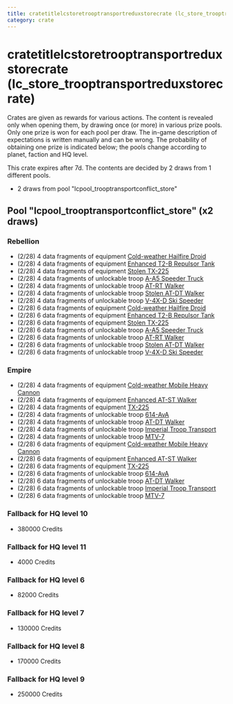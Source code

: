 ```yaml
---
title: cratetitlelcstoretrooptransportreduxstorecrate (lc_store_trooptransportreduxstorecrate)
category: crate
---
```


# cratetitlelcstoretrooptransportreduxstorecrate (lc_store_trooptransportreduxstorecrate)

Crates are given as rewards for various actions. The content is revealed only when opening them, by drawing once (or more) in various prize pools. Only one prize is won for each pool per draw. The in-game description of expectations is written manually and can be wrong. The probability of obtaining one prize is indicated below; the pools change according to planet, faction and HQ level.

This crate expires after 7d. The contents are decided by 2 draws from 1 different pools.
  * 2 draws from pool "lcpool_trooptransportconflict_store"

## Pool "lcpool_trooptransportconflict_store" (x2 draws)

### Rebellion

  * (2/28) 4 data fragments of equipment [Cold-weather Hailfire Droid](eqpRebelArcticHailfire)
  * (2/28) 4 data fragments of equipment [Enhanced T2-B Repulsor Tank](eqpRebelT2BTankHalfSkin)
  * (2/28) 4 data fragments of equipment [Stolen TX-225](eqpRebelHovertank)
  * (2/28) 4 data fragments of unlockable troop [A-A5 Speeder Truck](RebelTransportVehicle)
  * (2/28) 4 data fragments of unlockable troop [AT-RT Walker](ATRT)
  * (2/28) 4 data fragments of unlockable troop [Stolen AT-DT Walker](RebelChicken)
  * (2/28) 4 data fragments of unlockable troop [V-4X-D Ski Speeder](PolarShip)
  * (2/28) 6 data fragments of equipment [Cold-weather Hailfire Droid](eqpRebelArcticHailfire)
  * (2/28) 6 data fragments of equipment [Enhanced T2-B Repulsor Tank](eqpRebelT2BTankHalfSkin)
  * (2/28) 6 data fragments of equipment [Stolen TX-225](eqpRebelHovertank)
  * (2/28) 6 data fragments of unlockable troop [A-A5 Speeder Truck](RebelTransportVehicle)
  * (2/28) 6 data fragments of unlockable troop [AT-RT Walker](ATRT)
  * (2/28) 6 data fragments of unlockable troop [Stolen AT-DT Walker](RebelChicken)
  * (2/28) 6 data fragments of unlockable troop [V-4X-D Ski Speeder](PolarShip)

### Empire

  * (2/28) 4 data fragments of equipment [Cold-weather Mobile Heavy Cannon](eqpEmpireArcticMHC)
  * (2/28) 4 data fragments of equipment [Enhanced AT-ST Walker](eqpEmpireATSTHalfSkin)
  * (2/28) 4 data fragments of equipment [TX-225](eqpEmpireHovertank)
  * (2/28) 4 data fragments of unlockable troop [614-AvA](614AVA)
  * (2/28) 4 data fragments of unlockable troop [AT-DT Walker](EmpireChicken)
  * (2/28) 4 data fragments of unlockable troop [Imperial Troop Transport](EmpireTransportVehicle)
  * (2/28) 4 data fragments of unlockable troop [MTV-7](MTV7)
  * (2/28) 6 data fragments of equipment [Cold-weather Mobile Heavy Cannon](eqpEmpireArcticMHC)
  * (2/28) 6 data fragments of equipment [Enhanced AT-ST Walker](eqpEmpireATSTHalfSkin)
  * (2/28) 6 data fragments of equipment [TX-225](eqpEmpireHovertank)
  * (2/28) 6 data fragments of unlockable troop [614-AvA](614AVA)
  * (2/28) 6 data fragments of unlockable troop [AT-DT Walker](EmpireChicken)
  * (2/28) 6 data fragments of unlockable troop [Imperial Troop Transport](EmpireTransportVehicle)
  * (2/28) 6 data fragments of unlockable troop [MTV-7](MTV7)

### Fallback for HQ level 10

  * 380000 Credits

### Fallback for HQ level 11

  * 4000 Credits

### Fallback for HQ level 6

  * 82000 Credits

### Fallback for HQ level 7

  * 130000 Credits

### Fallback for HQ level 8

  * 170000 Credits

### Fallback for HQ level 9

  * 250000 Credits
